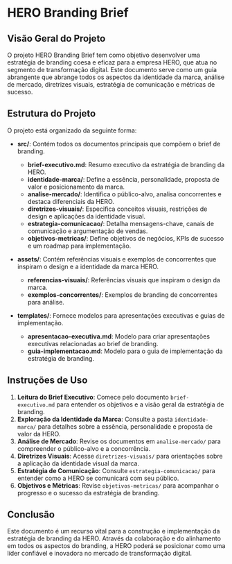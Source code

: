 # HERO Branding Brief

## Visão Geral do Projeto

O projeto HERO Branding Brief tem como objetivo desenvolver uma estratégia de branding coesa e eficaz para a empresa HERO, que atua no segmento de transformação digital. Este documento serve como um guia abrangente que abrange todos os aspectos da identidade da marca, análise de mercado, diretrizes visuais, estratégia de comunicação e métricas de sucesso.

## Estrutura do Projeto

O projeto está organizado da seguinte forma:

- **src/**: Contém todos os documentos principais que compõem o brief de branding.
  - **brief-executivo.md**: Resumo executivo da estratégia de branding da HERO.
  - **identidade-marca/**: Define a essência, personalidade, proposta de valor e posicionamento da marca.
  - **analise-mercado/**: Identifica o público-alvo, analisa concorrentes e destaca diferenciais da HERO.
  - **diretrizes-visuais/**: Especifica conceitos visuais, restrições de design e aplicações da identidade visual.
  - **estrategia-comunicacao/**: Detalha mensagens-chave, canais de comunicação e argumentação de vendas.
  - **objetivos-metricas/**: Define objetivos de negócios, KPIs de sucesso e um roadmap para implementação.

- **assets/**: Contém referências visuais e exemplos de concorrentes que inspiram o design e a identidade da marca HERO.
  - **referencias-visuais/**: Referências visuais que inspiram o design da marca.
  - **exemplos-concorrentes/**: Exemplos de branding de concorrentes para análise.

- **templates/**: Fornece modelos para apresentações executivas e guias de implementação.
  - **apresentacao-executiva.md**: Modelo para criar apresentações executivas relacionadas ao brief de branding.
  - **guia-implementacao.md**: Modelo para o guia de implementação da estratégia de branding.

## Instruções de Uso

1. **Leitura do Brief Executivo**: Comece pelo documento `brief-executivo.md` para entender os objetivos e a visão geral da estratégia de branding.
2. **Exploração da Identidade da Marca**: Consulte a pasta `identidade-marca/` para detalhes sobre a essência, personalidade e proposta de valor da HERO.
3. **Análise de Mercado**: Revise os documentos em `analise-mercado/` para compreender o público-alvo e a concorrência.
4. **Diretrizes Visuais**: Acesse `diretrizes-visuais/` para orientações sobre a aplicação da identidade visual da marca.
5. **Estratégia de Comunicação**: Consulte `estrategia-comunicacao/` para entender como a HERO se comunicará com seu público.
6. **Objetivos e Métricas**: Revise `objetivos-metricas/` para acompanhar o progresso e o sucesso da estratégia de branding.

## Conclusão

Este documento é um recurso vital para a construção e implementação da estratégia de branding da HERO. Através da colaboração e do alinhamento em todos os aspectos do branding, a HERO poderá se posicionar como uma líder confiável e inovadora no mercado de transformação digital.
